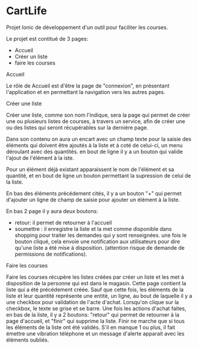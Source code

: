 # CartLife
Projet Ionic de développement d'un outil pour faciliter les courses.

Le projet est contitué de 3 pages: 
 - Accueil
 - Créer un liste
 - faire les courses

Accueil

Le rôle de Accueil est d'être la page de "connexion", en présentant
 l'application et en permettant la navigation vers les autres pages.


Créer une liste

Créer une liste, comme son nom l'indique, sera la page qui permet 
de créer une ou plusieurs listes de courses, à travers un service,
afin de créer une ou des listes qui seront récupérables sur la dernière page.

Dans son contenu on aura un encart avec un champ texte pour la saisie des éléments
qui doivent être ajoutés à la liste et à coté de celui-ci, un menu déroulant 
avec des quantités. en bout de ligne il y a un bouton qui valide
l'ajout de l'élément à la iste.

Pour un élément déjà existant apparaissent le nom de l'élément 
et sa quantité, et en bout de ligne un bouton permettant la 
supression de celui de la liste.

En bas des éléments précédement cités, il y a un bouton "+" qui permet
d'ajouter un ligne de champ de saisie pour ajouter un élément à la liste.

En bas 2 page il y aura deux boutons:
 - retour: il permet de retourner à l'accueil
 - soumettre : il enregistre la liste et la met comme disponible dans 
                shopping pour traiter les demandes qui y sont renseignées.
                une fois le bouton cliqué, cela envoie une notification
                aux utilisateurs pour dire qu'une liste a été mise à disposition.
                 (attention risque de demande de permissions de notifications).


Faire les courses

Faire les courses récupère les listes créées par créer un liste et les 
met à disposition de la personne qui est dans le magasin.
Cette page contient la liste qui a été précédement créée.
Sauf que cette fois, les éléments de la liste et leur quantité représente une 
entité, un ligne, au bout de laquelle il y a une checkbox
pour validation de l'acte d'achat. Lorsqu'on clique sur la checkbox, 
le texte se grise et se barre.
Une fois les actions d'achat faites, en bas de la liste, il y a 2 boutons:
"retour" qui permet de retourner à la page d'accueil, et "finir" qui 
supprime la liste. Finir ne marche que si tous les éléments de la liste
ont été validés. S'il en manque 1 ou plus, il fait émettre une vibration téléphone
et un message d'alerte apparait avec les éléments oubliés.


